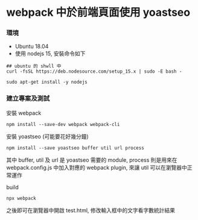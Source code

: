 
# webpack 中於前端頁面使用 yoastseo

### 環境

* Ubuntu 18.04
* 使用 nodejs 15, 安裝命令如下

```
## ubuntu 的 shwll 中
curl -fsSL https://deb.nodesource.com/setup_15.x | sudo -E bash -

sudo apt-get install -y nodejs
```

### 建立專案及測試

安裝 webpack
```
npm install --save-dev webpack webpack-cli
```

安裝 yoastseo (可能要花好幾分鐘)
```
npm install --save yoastseo buffer util url process
```
其中 buffer, util 及 url 是 yoastseo 需要的 module, process 則是用來在 webpack.config.js 中加入對應的 webpack plugin, 來讓 util 可以在瀏覽器中正常運作

build
```
npx webpack
```

之後即可在瀏覽器中開啟 test.html, 修改輸入框中的文字看字數統計結果
